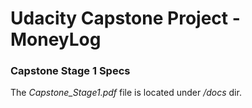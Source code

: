 # Udacity Capstone Project - MoneyLog

### Capstone Stage 1 Specs

The *Capstone_Stage1.pdf* file is located under _/docs_ dir.
